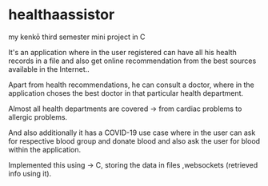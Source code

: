# healthaassistor
my kenkō
third semester mini project in C

It's an application where in the user registered can have all his health records in a file and also get online recommendation from the best sources 
available in the Internet..

Apart from health recommendations, he can consult a doctor, where in the application choses the best doctor in that particular health department.

Almost all health departments are covered -> from cardiac problems to allergic problems.

And also additionally it has a COVID-19 use case where in the user can ask for respective blood group and donate blood and also ask the user for blood
within the application.

Implemented this using -> C, storing the data in files ,websockets (retrieved info using it).
